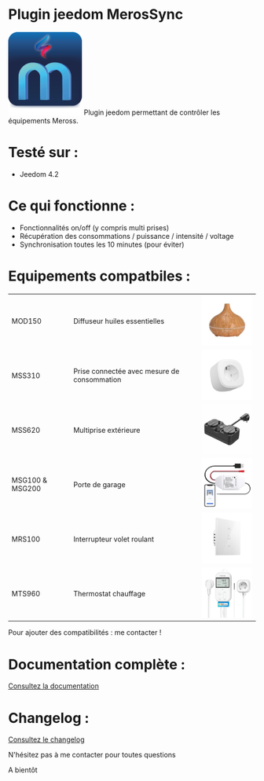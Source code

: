 Plugin jeedom MerosSync
========================
<img src="docs/images/MerosSync_icon.png" width="150" />
Plugin jeedom permettant de contrôler les équipements Meross.

# Testé sur :
- Jeedom 4.2

# Ce qui fonctionne :
- Fonctionnalités on/off (y compris multi prises)
- Récupération des consommations / puissance / intensité / voltage
- Synchronisation toutes les 10 minutes (pour éviter)

# Equipements compatbiles :

<table>
  <tr>
    <td>MOD150</td>
    <td>Diffuseur huiles essentielles</td>
    <td><img src="desktop/images/mod150.png" width=150 /></td>
  </tr>
  <tr>
    <td>MSS310</td>
    <td>Prise connectée avec mesure de consommation</td>
    <td><img src="desktop/images/mss310.png" width=150 /></td>
  </tr>
  <tr>
    <td>MSS620</td>
    <td>Multiprise extérieure</td>
    <td><img src="desktop/images/mss620.png" width=150 /></td>
  </tr>
  <tr>
    <td>MSG100 & MSG200</td>
    <td>Porte de garage</td>
    <td><img src="desktop/images/msg100.png" width=150 /></td>
  </tr>
  <tr>
    <td>MRS100</td>
    <td>Interrupteur volet roulant</td>
    <td><img src="desktop/images/mrs100.png" width=150 /></td>
  </tr>
  <tr>
    <td>MTS960</td>
    <td>Thermostat chauffage</td>
    <td><img src="desktop/images/mts960.png" width=150 /></td>
  </tr>
</table>

Pour ajouter des compatibilités : me contacter !

# Documentation complète :
[Consultez la documentation](https://www.gowa.fr/plugin-jeedom)

# Changelog :
[Consultez le changelog](docs/fr_FR/changelog.md)


N'hésitez pas à me contacter pour toutes questions

A bientôt
